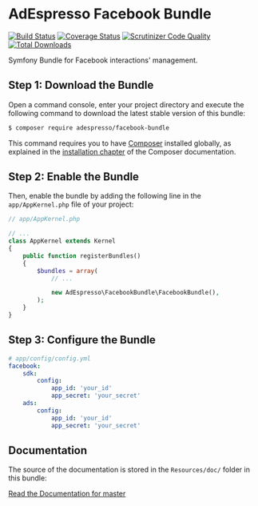 AdEspresso Facebook Bundle
==========================

[![Build Status](https://img.shields.io/travis/adespresso/FacebookBundle.svg?style=flat)](https://travis-ci.org/adespresso/FacebookBundle)
[![Coverage Status](https://img.shields.io/coveralls/adespresso/FacebookBundle.svg?style=flat)](https://coveralls.io/r/adespresso/FacebookBundle)
[![Scrutinizer Code Quality](https://img.shields.io/scrutinizer/g/adespresso/FacebookBundle.svg?style=flat)](https://scrutinizer-ci.com/g/adespresso/FacebookBundle/)
[![Total Downloads](https://img.shields.io/packagist/dt/adespresso/facebook-bundle.svg?style=flat)](https://packagist.org/packages/adespresso/facebook-bundle)

Symfony Bundle for Facebook interactions' management.

Step 1: Download the Bundle
---------------------------

Open a command console, enter your project directory and execute the
following command to download the latest stable version of this bundle:

```bash
$ composer require adespresso/facebook-bundle
```

This command requires you to have [Composer](https://getcomposer.org/) installed globally, as explained
in the [installation chapter](https://getcomposer.org/doc/00-intro.md)
of the Composer documentation.

Step 2: Enable the Bundle
-------------------------

Then, enable the bundle by adding the following line in the `app/AppKernel.php`
file of your project:

```php
// app/AppKernel.php

// ...
class AppKernel extends Kernel
{
    public function registerBundles()
    {
        $bundles = array(
            // ...

            new AdEspresso\FacebookBundle\FacebookBundle(),
        );
    }
}
```

Step 3: Configure the Bundle
----------------------------

```yaml
# app/config/config.yml
facebook:
    sdk:
        config:
            app_id: 'your_id'
            app_secret: 'your_secret'
    ads:
        config:
            app_id: 'your_id'
            app_secret: 'your_secret'
```

Documentation
-------------

The source of the documentation is stored in the `Resources/doc/` folder in this bundle:

[Read the Documentation for master](https://github.com/adespresso/FacebookBundle/tree/master/Resources/doc/index.rst)
